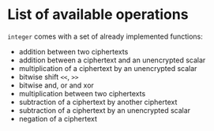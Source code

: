 # List of available operations

`integer` comes with a set of already implemented functions:


- addition between two ciphertexts
- addition between a ciphertext and an unencrypted scalar
- multiplication of a ciphertext by an unencrypted scalar
- bitwise shift `<<`, `>>`
- bitwise and, or and xor
- multiplication between two ciphertexts
- subtraction of a ciphertext by another ciphertext
- subtraction of a ciphertext by an unencrypted scalar
- negation of a ciphertext

